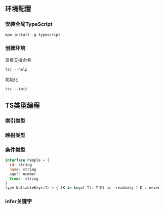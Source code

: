 
## 环境配置
### 安装全局TypeScript
```js
npm install -g typescript
```

### 创建环境
查看支持命令
```js
tsc --help
```
初始化
```js
tsc --init
```

## TS类型编程
### 索引类型

### 映射类型

### 条件类型
```js
interface People = {
  id: string
  name: string
  age?: number
  from?: string
}
type NullableKeys<T> = { [K in keyof T]: T[K] is -readonly ? K : never }[keyof T]
```

### infer关键字

### 

